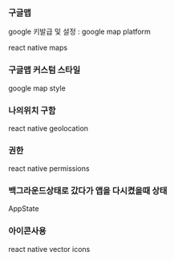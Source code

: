 ### 구글맵

google 키발급 및  설정 : google map platform

react native maps

### 구글맵 커스텀 스타일

google map style


### 나의위치 구함

react native geolocation


### 권한

react native permissions

### 백그라운드상태로 갔다가 앱을 다시켰을때 상태

AppState


### 아이콘사용

react native vector icons


